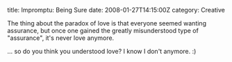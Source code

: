 title: Impromptu: Being Sure
date: 2008-01-27T14:15:00Z
category: Creative

The thing about the paradox of love is that everyone seemed wanting assurance, but once one gained the greatly misunderstood type of "assurance", it's never love anymore.

… so do you think you understood love? I know I don't anymore. :)
